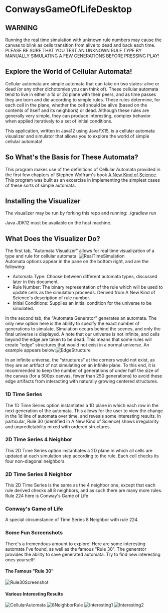 # ConwaysGameOfLifeDesktop

## WARNING
Running the real time simulation with unknown rule numbers may cause the canvas to blink as cells transition from alive to dead and back each time. PLEASE BE SURE THAT YOU TEST AN UNKNOWN RULE TYPE BY MANUALLY SIMULATING A FEW GENERATIONS BEFORE PRESSING PLAY!

## Explore the World of Cellular Automata!
Cellular automata are simple automata that can take on two states: alive or dead (or any other dichotomies you can think of). These cellular automata tend to live in either a 1d or 2d plane with their peers, and as time passes they are born and die according to simple rules. These rules determine, for each cell in the plane, whether the cell should be alive (based on the contents of itself and its neighbors) or dead. Although these rules are generally very simple, they can produce interesting, complex behavior when applied iteratively to a set of initial conditions.

This application, written in Java12 using JavaFX15, is a cellular automata visualizer and simulator that allows you to explore the world of simple cellular automata!

## So What's the Basis for These Automata?
This program makes use of the definitions of Cellular Automata provided in the first few chapters of Stephen Wolfram's book [A New Kind of Science](https://www.wolframscience.com/). This program was built as an excercise in implementing the simplest cases of these sorts of simple automata.

## Installing the Visualizer
The visualizer may be run by forking this repo and running:
  ./gradlew run
  
Java JDK12 must be available on the host machine.

## What Does the Visualizer Do?
The first tab, "Automata Visualizer" allows for real time visualization of a type and rule for cellular automata.
![RealTimeSimulation](https://user-images.githubusercontent.com/50113756/110374165-f485a580-8015-11eb-849d-810b0372b4d0.png)  
Automata options appear in the pane on the bottom right, and are the following:
  
* Automata Type: Choose between different automata types, discussed later in this document.
* Rule Number: The binary representation of the rule which will be used to update cells as the simulation proceeds. Derived from A New Kind of Science's description of rule number.
* Initial Conditions: Supplies an initial condition for the universe to be simulated.

In the second tab, the "Automata Generator" generates an automata. The only new option here is the ability to specify the exact number of generations to simulate. Simulation occurs behind the scenes, and only the final universe is displayed. A note that our universe is not infinite, and cells beyond the edge are taken to be dead. This means that some rules will create "edge" structures that would not exist in a normal universe. An example appears below:![EdgeStructure](https://user-images.githubusercontent.com/50113756/110382761-f9038b80-8020-11eb-813d-32617b08bebb.png)  
  
In an infinite universe, the "structures" at the corners would not exist, as they are an artifact of not simulating on an infinite plane. To this end, it is recommended to keep the number of generations of under half the size of the canvas (for a 500px canvas, fewer than 250 generations) to avoid these edge artifacts from interacting with naturally growing centered structures.

### 1D Time Series
The 1D Time Series option instantiates a 1D plane in which each row in the next generation of the automata. This allows for the user to view the change in the 1d line of automata over time, and reveals some interesting results. In particular, Rule 30 (identified in A New Kind of Science) shows irregularity and unpredictability mixed with ordered structures.

### 2D Time Series 4 Neighbor
This 2D Time Series option instantiates a 2D plane in which all cells are updated at each simulation step according to the rule. Each cell checks its four non-diagonal neighbors.

### 2D Time Series 8 Neighbor
This 2D Time Series is the same as the 4 neighbor one, except that each rule derived checks all 8 neighbors, and as such there are many more rules. Rule 224 here is Conway's Game of Life

### Conway's Game of Life
A special circumstance of Time Series 8 Neighbor with rule 224.

### Some Fun Screenshots
There's a tremendous amount to explore! Here are some interesting automata I've found, as well as the famous "Rule 30". The generator provides the ability to save generated automata. Try to find new interesting ones yourself!
#### The Famous "Rule 30"
![Rule30Screenshot](https://user-images.githubusercontent.com/50113756/110383187-8e068480-8021-11eb-93d4-aad7890e738e.png)

#### Various Interesting Results
![CellularAutomata](https://user-images.githubusercontent.com/50113756/110383167-8a72fd80-8021-11eb-80b1-116024265f60.png)
![8NeighborRule](https://user-images.githubusercontent.com/50113756/110383161-88a93a00-8021-11eb-8965-5d4232e5181c.png)
![Interesting1](https://user-images.githubusercontent.com/50113756/110383615-2997f500-8022-11eb-9816-6e1da686bfae.png)
![Interesting2](https://user-images.githubusercontent.com/50113756/110383616-2997f500-8022-11eb-8531-24c95cdae256.png)
